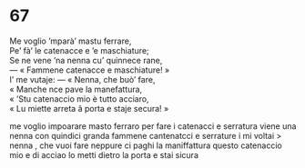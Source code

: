 # 67
  
Me voglio ’mparà’ mastu ferrare,  
Pe’ fà’ le catenacce e ’e maschiature;  
Se ne vene ’na nenna cu’ quinnece rane,  
— « Fammene catenacce e maschiature! »  
I’ me vutaje: — « Nenna, che buò’ fare,  
« Manche nce pave la manefattura,  
« ’Stu catenaccio mio è tutto acciaro,  
« Lu miette arreta â porta e staje secura! »

me voglio impoarare masto ferraro
per fare i catenacci e serratura
viene una nenna con quindici granda
fammene cantenatcci e serrature
i mi voltai > nenna , che vuoi fare
neppure ci paghi la maniffattura
questo catenaccio mio e di acciao
lo metti dietro la porta e stai sicura
